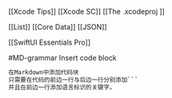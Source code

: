 
[[Xcode Tips]]  [[Xcode SC]]  [[The .xcodeproj ]]

[[List]]
[[Core Data]]  [[JSON]]  


[[SwiftUI Essentials Pro]]


#MD-grammar
Insert code block
```md
在Markdown中添加代码块
只需要在代码的前边一行与后边一行分别添加```
并且在前边一行添加语言标识的关键字。
```
